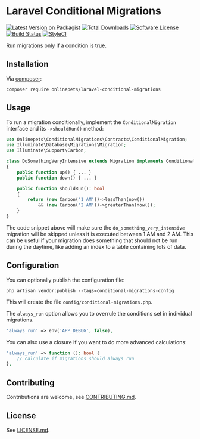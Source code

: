 # Laravel Conditional Migrations

[![Latest Version on Packagist][ico-version]][link-packagist]
[![Total Downloads][ico-downloads]][link-downloads]
[![Software License][ico-license]](LICENSE.md)
[![Build Status][ico-travis]][link-travis]
[![StyleCI][ico-styleci]][link-styleci]

[ico-version]: https://img.shields.io/packagist/v/onlinepets/laravel-conditional-migrations.svg?style=flat-square
[ico-license]: https://img.shields.io/badge/license-MIT-green.svg?style=flat-square
[ico-downloads]: https://img.shields.io/packagist/dt/onlinepets/laravel-conditional-migrations.svg?style=flat-square
[ico-travis]: https://img.shields.io/travis/onlinepets/laravel-conditional-migrations.svg?style=flat-square
[ico-styleci]: https://styleci.io/repos/127100183/shield

[link-packagist]: https://packagist.org/packages/onlinepets/laravel-conditional-migrations
[link-downloads]: https://packagist.org/packages/onlinepets/laravel-conditional-migrations
[link-travis]: https://travis-ci.org/onlinepets/laravel-conditional-migrations
[link-styleci]: https://styleci.io/repos/127100183

Run migrations only if a condition is true.

## Installation

Via [composer](http://getcomposer.org):

    composer require onlinepets/laravel-conditional-migrations

## Usage

To run a migration conditionally, implement the `ConditionalMigration`
interface and its `->shouldRun()` method:

```php
use Onlinepets\ConditionalMigrations\Contracts\ConditionalMigration;
use Illuminate\Database\Migrations\Migration;
use Illuminate\Support\Carbon;

class DoSomethingVeryIntensive extends Migration implements ConditionalMigration
{
    public function up() { ... }
    public function down() { ... }

    public function shouldRun(): bool
    {
        return (new Carbon('1 AM'))->lessThan(now())
            && (new Carbon('2 AM'))->greaterThan(now());
    }
}
```

The code snippet above will make sure the `do_something_very_intensive` migration
will be skipped unless it is executed between 1 AM and 2 AM. This can be useful
if your migration does something that should not be run during the daytime, like
adding an index to a table containing lots of data.

## Configuration

You can optionally publish the configuration file:

    php artisan vendor:publish --tags=conditional-migrations-config

This will create the file `config/conditional-migrations.php`.

The `always_run` option allows you to overrule the conditions set in individual migrations.

```php
'always_run' => env('APP_DEBUG', false),
``` 

You can also use a closure if you want to do more advanced calculations:

```php
'always_run' => function (): bool {
    // calculate if migrations should always run
},
```

## Contributing

Contributions are welcome, see [CONTRIBUTING.md](CONTRIBUTING.md).

## License

See [LICENSE.md](LICENSE.md).
